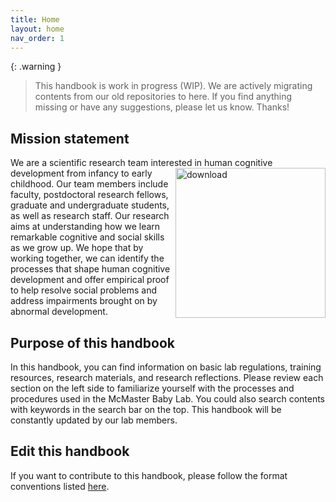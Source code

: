 ```yaml
---
title: Home
layout: home
nav_order: 1
---
```

{: .warning }
> This handbook is work in progress (WIP). We are actively migrating contents from our old repositories to here. If you find anything missing or have any suggestions, please let us know. Thanks!


## Mission statement 

We are a scientific research team interested in human cognitive <img src="https://user-images.githubusercontent.com/132396918/236883695-aae59891-217b-4a18-95cb-3b4e1c132605.png" alt="download" align="right" width="240"/> development from infancy to early childhood. Our team members include faculty, postdoctoral research fellows, graduate and undergraduate students, as well as research staff. Our research aims at understanding how we learn remarkable cognitive and social skills as we grow up. We hope that by working together, we can identify the processes that shape human cognitive development and offer empirical proof to help resolve social problems and address impairments brought on by abnormal development. 

## Purpose of this handbook

In this handbook, you can find information on basic lab regulations, training resources, research materials, and research reflections. Please review each section on the left side to familiarize yourself with the processes and procedures used in the McMaster Baby Lab. You could also search contents with keywords in the search bar on the top. This handbook will be constantly updated by our lab members.

## Edit this handbook

If you want to contribute to this handbook, please follow the format conventions listed [here](https://mcmasteru365.sharepoint.com/:w:/r/sites/labtest/Shared%20Documents/Resources/Lab%20Handbook/Format%20Conventions.docx?d=w56d071555f754057a84052eaca38ca8e&csf=1&web=1&e=3nfPLh).


<!-- <video height="400" controls="controls" onclick="this.paused ? this.play() : this.pause();arguments[0].preventDefault();">
 <source type="video/mp4" src="assets/videos/dense2900to3100_deeplab_full_RLOF.mp4">
</video> -->
